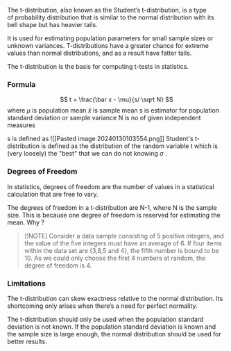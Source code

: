 The t-distribution, also known as the Student’s t-distribution, is a type of probability distribution that is similar to the normal distribution with its bell shape but has heavier tails. 

It is used for estimating population parameters for small sample sizes or unknown variances. T-distributions have a greater chance for extreme values than normal distributions, and as a result have fatter tails.

The t-distribution is the basis for computing t-tests in statistics.

### Formula

$$
t = \frac{\bar x - \mu}{s/ \sqrt N}  
$$
where 
$\mu$ is population mean
$\bar x$ is sample mean
s is estimator for population standard deviation or sample variance
N is no of given independent measures

s is defined as 
![[Pasted image 20240130103554.png]]
Student's t-distribution is defined as the distribution of the random variable t which is (very loosely) the "best" that we can do not knowing $\sigma$ .

### Degrees of Freedom

In statistics, degrees of freedom are the number of values in a statistical calculation that are free to vary. 

The degrees of freedom in a t-distribution are N-1, where N is the sample size. This is because one degree of freedom is reserved for estimating the mean. Why ?

> [!NOTE] Consider a data sample consisting of 5 positive integers, and the value of the five integers must have an average of 6. If four items within the data set are {3,8,5 and 4}, the fifth number is bound to be 10. As we could only choose the first 4 numbers at random, the degree of freedom is 4.
>
> 


### Limitations

The t-distribution can skew exactness relative to the normal distribution. Its shortcoming only arises when there’s a need for perfect normality.

The t-distribution should only be used when the population standard deviation is not known. If the population standard deviation is known and the sample size is large enough, the normal distribution should be used for better results.







